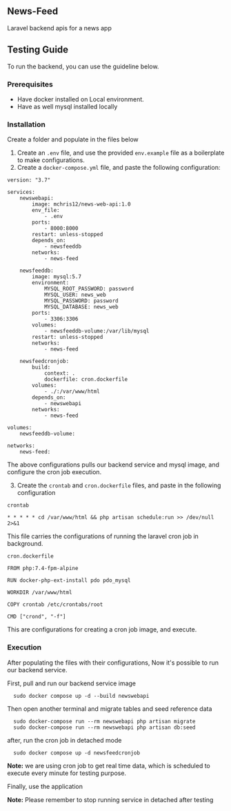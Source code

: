 ## News-Feed

Laravel backend apis for a news app

## Testing Guide

To run the backend, you can use the guideline below.

### Prerequisites

-   Have docker installed on Local environment.
-   Have as well mysql installed locally

### Installation

Create a folder and populate in the files below

1. Create an `.env` file, and use the provided `env.example` file as a boilerplate to make configurations.
2. Create a `docker-compose.yml` file, and paste the following configuration:

```shell
version: "3.7"

services:
    newswebapi:
        image: mchris12/news-web-api:1.0
        env_file:
            - .env
        ports:
            - 8000:8000
        restart: unless-stopped
        depends_on:
            - newsfeeddb
        networks:
            - news-feed

    newsfeeddb:
        image: mysql:5.7
        environment:
            MYSQL_ROOT_PASSWORD: password
            MYSQL_USER: news_web
            MYSQL_PASSWORD: password
            MYSQL_DATABASE: news_web
        ports:
            - 3306:3306
        volumes:
            - newsfeeddb-volume:/var/lib/mysql
        restart: unless-stopped
        networks:
            - news-feed

    newsfeedcronjob:
        build:
            context: .
            dockerfile: cron.dockerfile
        volumes:
            - ./:/var/www/html
        depends_on:
            - newswebapi
        networks:
            - news-feed

volumes:
    newsfeeddb-volume:

networks:
    news-feed:

```

The above configurations pulls our backend service and mysql image, and configure the cron job execution.

3. Create the `crontab` and `cron.dockerfile` files, and paste in the following configuration

`crontab`

```shell
* * * * * cd /var/www/html && php artisan schedule:run >> /dev/null 2>&1

```

This file carries the configurations of running the laravel cron job in background.

`cron.dockerfile`

```shell
FROM php:7.4-fpm-alpine

RUN docker-php-ext-install pdo pdo_mysql

WORKDIR /var/www/html

COPY crontab /etc/crontabs/root

CMD ["crond", "-f"]

```

This are configurations for creating a cron job image, and execute.

### Execution

After populating the files with their configurations, Now it's possible to run our backend service.

First, pull and run our backend service image

```shell
  sudo docker compose up -d --build newswebapi
```

Then open another terminal and migrate tables and seed reference data

```shell
  sudo docker-compose run --rm newswebapi php artisan migrate
  sudo docker-compose run --rm newswebapi php artisan db:seed
```

after, run the cron job in detached mode

```shell
  sudo docker compose up -d newsfeedcronjob
```

**Note:** we are using cron job to get real time data, which is scheduled to execute every minute for testing purpose.

Finally, use the application

**Note:** Please remember to stop running service in detached after testing
